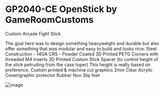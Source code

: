 # GP2040-CE OpenStick by GameRoomCustoms
 Custom Arcade Fight Stick

 The goal here was to design something heavyweight and durable but also offer something that was modular and easy to build and looks nice. 
 Steel Construction - 14GA CRS - Powder Coated
 3D Printed PETG Corners with threaded M4 Inserts
 3D Printed Custom Stick Spacer (to control height of the stick petruding from the case toper) This height is really based on preference. 
 Custom printed & machine cut graphics
 2mm Clear Acrylic Cover/graphic protector
 Rubber Non Slip feet

![image](https://github.com/incursion64/GP2040-CE-OpenStick/blob/main/z_readme%20assets/IMG_3221.jpg.url)
